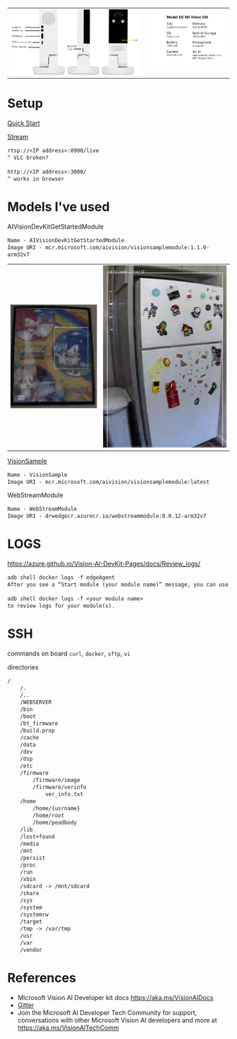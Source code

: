 |   |   |
|---|---|
|<img src="img/vai-ports.png">|<img src="img/vai-specs.png">|

# Setup

[Quick Start](https://azure.github.io/Vision-AI-DevKit-Pages/docs/Get_Started/#configure-your-camera-to-connect-to-azure-as-an-iot-edge-device)

[Stream](https://azure.github.io/Vision-AI-DevKit-Pages/docs/RTSP_stream/)
```
rtsp://<IP address>:8900/live
^ VLC broken?

http://<IP address>:3000/
^ works in browser
```

# Models I've used

AIVisionDevKitGetStartedModule
```
Name - AIVisionDevKitGetStartedModule
Image URI - mcr.microsoft.com/aivision/visionsamplemodule:1.1.0-arm32v7
```

|   |   |
|---|---|
|<img src="img/sonic-jin.png">|<img src="img/reidoko.png">|

[VisionSample](https://azure.github.io/Vision-AI-DevKit-Pages/docs/Deploy_Model_IoT_Hub/#)
```
Name - VisionSample
Image URI - mcr.microsoft.com/aivision/visionsamplemodule:latest
```

WebStreamModule
```
Name - WebStreamModule
Image URI - drwedgecr.azurecr.io/webstreammodule:0.0.12-arm32v7
```

# LOGS

https://azure.github.io/Vision-AI-DevKit-Pages/docs/Review_logs/

```
adb shell docker logs -f edgeAgent
After you see a “Start module (your module name)” message, you can use

adb shell docker logs -f <your module name>
to review logs for your module(s).
```

# SSH
commands on board `curl`, `docker`,  `sftp`, `vi`

directories
```
/
    /.
    /..
    /WEBSERVER
    /bin
    /boot
    /bt_firmware
    /build.prop
    /cache
    /data
    /dev
    /dsp
    /etc
    /firmware
        /firmware/image
        /firmware/verinfo
            ver_info.txt
    /home
        /home/{usrname}
        /home/root
        /home/peadbody
    /lib
    /lost+found
    /media
    /mnt
    /persist
    /proc
    /run
    /sbin
    /sdcard -> /mnt/sdcard
    /share
    /sys
    /system
    /systemrw
    /target
    /tmp -> /var/tmp
    /usr
    /var
    /vendor
```


# References
* Microsoft Vision AI Developer kit docs https://aka.ms/VisionAIDocs
* [Gitter](https://gitter.im/Microsoft/vision-ai-developer-kit)
* Join the Microsoft AI Developer Tech Community for support, conversations with other Microsoft Vision AI developers and more at https://aka.ms/VisionAITechComm
